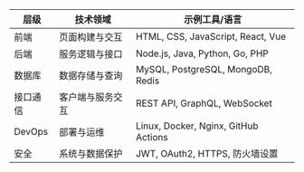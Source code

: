 | 层级     | 技术领域     | 示例工具/语言                              |
| ------ | -------- | ------------------------------------ |
| 前端     | 页面构建与交互  | HTML, CSS, JavaScript, React, Vue    |
| 后端     | 服务逻辑与接口  | Node.js, Java, Python, Go, PHP       |
| 数据库    | 数据存储与查询  | MySQL, PostgreSQL, MongoDB, Redis    |
| 接口通信   | 客户端与服务交互 | REST API, GraphQL, WebSocket         |
| DevOps | 部署与运维    | Linux, Docker, Nginx, GitHub Actions |
| 安全     | 系统与数据保护  | JWT, OAuth2, HTTPS, 防火墙设置            |
